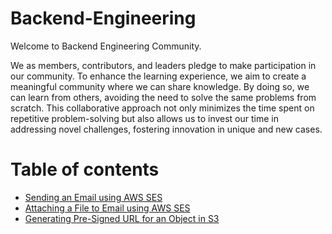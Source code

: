 # Backend-Engineering

Welcome to Backend Engineering Community. 

We as members, contributors, and leaders pledge to make participation in our community. To enhance the learning experience, we aim to create a meaningful community where we can share knowledge. By doing so, we can learn from others, avoiding the need to solve the same problems from scratch. This collaborative approach not only minimizes the time spent on repetitive problem-solving but also allows us to invest our time in addressing novel challenges, fostering innovation in unique and new cases.

# Table of contents

  - [Sending an Email using AWS SES](submissions/Sending_an_Email_using_AWS_SES.mdSending_an_Email_using_AWS_SES.md)
  - [Attaching a File to Email using AWS SES](submissions/Attaching_a_File_to_Email_using_AWS_SES.md)
  - [Generating Pre-Signed URL for an Object in S3](submissions/Generating_Pre-Signed_URL_for_an_Object_in_S3.md)